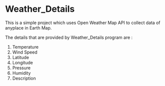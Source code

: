 # Weather_Details

This is a simple project which uses Open Weather Map API to collect data of anyplace in Earth Map.

The details that are provided by Weather_Details program are :
1) Temperature
2) Wind Speed
3) Latitude
4) Longitude
5) Pressure
6) Humidity
7) Description
